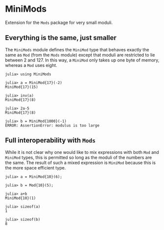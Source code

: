 # MiniMods
Extension for the `Mods` package for very small moduli.

## Everything is the same, just smaller

The `MiniMods` module defines the `MiniMod` type that behaves
exactly the same as `Mod` (from the `Mods` module) except that 
moduli are restricted to lie between 2 and 127. In this way, a
`MiniMod` only takes up one byte of memory, whereas a `Mod` uses 
eight. 

```
julia> using MiniMods

julia> a = MiniMod{17}(-2)
MiniMod{17}(15)

julia> inv(a)
MiniMod{17}(8)

julia> 2a-5
MiniMod{17}(8)

julia> b = MiniMod{1000}(-1)
ERROR: AssertionError: modulus is too large
```

## Full interoperability with `Mods`

While it is not clear why one would like to mix expressions with both `Mod` and 
`MiniMod` types, this is permitted so long as the moduli of the numbers are the same. The result of such a mixed expression is `MiniMod` because this is the more 
space efficient type. 

```
julia> a = MiniMod{10}(6);

julia> b = Mod{10}(5);

julia> a+b
MiniMod{10}(1)

julia> sizeof(a)
1

julia> sizeof(b)
8
```



